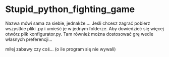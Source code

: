 # Stupid_python_fighting_game

Nazwa mówi sama za siebie, jednakże....
Jeśli chcesz zagrać pobierz wszystkie pliki .py i umieść je w jednym folderze.
Aby dowiedzieć się więcej otwórz plik konfigurator.py. Tam również można dostosować grę wedle własnych preferencji...

miłej zabawy czy coś... (o ile program się nie wywali)
